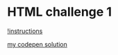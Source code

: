 # HTML challenge 1

[!instructions](https://media.discordapp.net/attachments/789984764034678794/791425880206606346/01.png?width=1235&height=676)

[my codepen solution](https://codepen.io/daniel-michael/pen/JjRMPaw)
